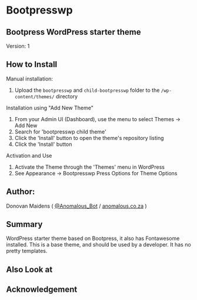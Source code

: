 Bootpresswp
=================

## Bootpress WordPress starter theme

Version: 1

## How to Install

Manual installation:
1. Upload the `bootpresswp` and `child-bootpresswp` folder to the `/wp-content/themes/` directory

Installation using "Add New Theme"
1. From your Admin UI (Dashboard), use the menu to select Themes -> Add New
2. Search for 'bootpresswp child theme'
3. Click the 'Install' button to open the theme's repository listing
4. Click the 'Install' button

Activation and Use
1. Activate the Theme through the 'Themes' menu in WordPress
2. See Appearance -> Bootpresswp Press Options for Theme Options

## Author:

Donovan Maidens ( [@Anomalous_Bot](http://twitter.com/Anomalous_Bot) / [anomalous.co.za](http://anomalous.co.za) )

## Summary

WordPress starter theme based on Bootpress, it also has Fontawesome installed.
This is a base theme, and should be used by a developer.
It has no pretty templates.

## Also Look at




## Acknowledgement




